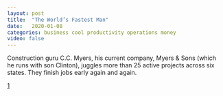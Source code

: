 ```yaml
---
layout: post
title:  "The World’s Fastest Man"
date:   2020-01-08
categories: business cool productivity operations money
video: false
---
```


Construction guru C.C. Myers, his current company, Myers & Sons (which he runs with son Clinton), juggles more than 25 active projects across six states. They finish jobs early again and again.

[1]

[1]: //www.comstocksmag.com/longreads/cover-worlds-fastest-man

